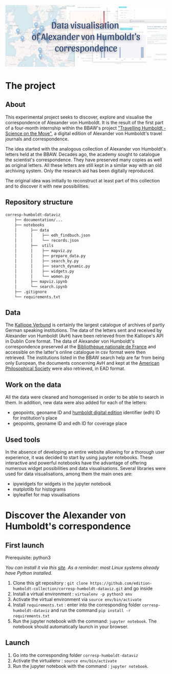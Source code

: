 ![coverimg](documentation/cover_readme.png)

# The project
## About
This experimental project seeks to discover, explore and visualise the correspondence of Alexander von Humboldt. It is the result of the first part of a four-month internship within the BBAW's project ["Travelling Humboldt - Science on the Move"](https://edition-humboldt.de/?&l=en), a digital edition of Alexander von Humboldt's travel journals and correspondence.

The idea started with the analogous collection of Alexander von Humboldt's letters held at the BBAW. Decades ago, the academy sought to catalogue the scientist's correspondence. They have preserved many copies as well as original letters. All these letters are still kept in a similar way with an old archiving system. Only the research aid has been digitally reproduced. 

The original idea was initially to reconstruct at least part of this collection and to discover it with new possibilities. 

## Repository structure
```
corresp-humboldt-dataviz
    ├── documentation/...
    ├── notebooks
    │      ├── data
    │      │    ├── edh_findbuch.json
    │      │    └── records.json
    │      ├──  utils
    │      │    ├── mapviz.py
    │      │    ├── prepare_data.py
    │      │    ├── search_by.py
    │      │    ├── search_dynamic.py
    │      │    ├── widgets.py
    │      │    └── women.py
    │      ├── mapviz.ipynb
    │      └── search.ipynb
    ├── .gitignore
    └── requirements.txt

```
## Data
The [Kalliope Verbund](https://kalliope-verbund.info/) is certainly the largest catalogue of archives of partly German speaking institutions. The data of the letters sent and received by Alexander von Humboldt (AvH) have been retrieved from the Kalliope's API in Dublin Core format.
The data of Alexander von Humboldt's correspondence preserved at the [Bibliothèque nationale de France](https://catalogue.bnf.fr/index.do) and accessible on the latter's online catalogue in csv format were then retrieved.
The institutions listed in the BBAW search help are far from being only European, the documents concerning AvH and kept at the [American Philosophical Society](https://www.amphilsoc.org/library/search-collections) were also retrieved, in EAD format.

## Work on the data
All the data were cleaned and homogenised in order to be able to search in them. In addition, new data were also added for each of the letters:
- geopoints, geoname ID and [humboldt digital edition](https://edition-humboldt.de/?&l=en) identifier (edh) ID for institution's place
- geopoints, geoname ID and edh ID for coverage place

## Used tools
In the absence of developing an entire website allowing for a thorough user experience, it was decided to start by using jupyter notebooks. These interactive and powerful notebooks have the advantage of offering numerous widget possibilities and data visualisations.
Several libraries were used for data visualisations, among them the main ones are:
- ipywidgets for widgets in the jupyter notebook
- matplotlib for histograms
- ipyleaflet for map visualisations


# Discover the Alexander von Humboldt's correspondence
## First launch
Prerequisite: python3

*You can install it via this [site](https://www.python.org/downloads/). As a reminder: most Linux systems already have Python installed.*

1. Clone this git repository : `git clone https://github.com/edition-humboldt-collection/corresp-humboldt-dataviz.git` and go inside
2. Install a virtual environment : `virtualenv -p python3 env`
3. Activate the virtual environment via `source env/bin/activate`
4. Install `requirements.txt` : enter into the corresponding folder `corresp-humboldt-dataviz` and run the command `pip install -r requirements.txt`
5. Run the jupyter notebook with the command: `jupyter notebook`. The notebook should automatically launch in your browser.

## Launch
1. Go into the corresponding folder `corresp-humboldt-dataviz`
2. Activate the virtualenv : `source env/bin/activate`
3. Run the jupyter notebook with the command : `jupyter notebook`.


